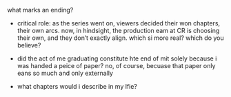what marks an ending?



- critical role: as the series went on, viewers decided their won chapters, their own arcs. now, in hindsight, the production eam at CR is choosing their own, and they don’t exactly align. which si more real? which do you believe? 

- did the act of me graduating constitute hte end of mit solely because i was handed a peice of paper? no, of course, becuase that paper only eans so much and only externally

  

- what chapters would i describe in my lfie?

